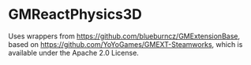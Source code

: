 # GMReactPhysics3D

Uses wrappers from https://github.com/blueburncz/GMExtensionBase, based on https://github.com/YoYoGames/GMEXT-Steamworks, which is available under the Apache 2.0 License.
